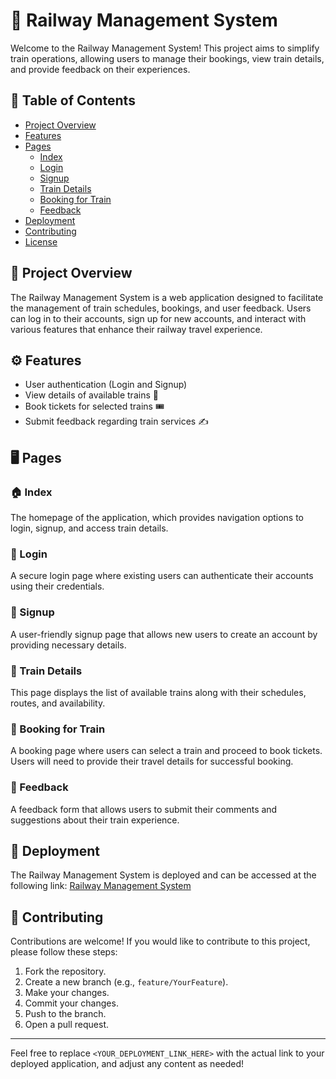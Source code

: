 # 🚆 Railway Management System

Welcome to the Railway Management System! This project aims to simplify train operations, allowing users to manage their bookings, view train details, and provide feedback on their experiences.

## 📖 Table of Contents

- [Project Overview](#project-overview)
- [Features](#features)
- [Pages](#pages)
  - [Index](#index)
  - [Login](#login)
  - [Signup](#signup)
  - [Train Details](#train-details)
  - [Booking for Train](#booking-for-train)
  - [Feedback](#feedback)
- [Deployment](#deployment)
- [Contributing](#contributing)
- [License](#license)

## 🌟 Project Overview

The Railway Management System is a web application designed to facilitate the management of train schedules, bookings, and user feedback. Users can log in to their accounts, sign up for new accounts, and interact with various features that enhance their railway travel experience.

## ⚙️ Features

- User authentication (Login and Signup)
- View details of available trains 🚄
- Book tickets for selected trains 🎟️
- Submit feedback regarding train services ✍️

## 🖥️ Pages

### 🏠 Index

The homepage of the application, which provides navigation options to login, signup, and access train details.

### 🔐 Login

A secure login page where existing users can authenticate their accounts using their credentials.

### 📝 Signup

A user-friendly signup page that allows new users to create an account by providing necessary details.

### 🚉 Train Details

This page displays the list of available trains along with their schedules, routes, and availability.

### 📅 Booking for Train

A booking page where users can select a train and proceed to book tickets. Users will need to provide their travel details for successful booking.

### 💬 Feedback

A feedback form that allows users to submit their comments and suggestions about their train experience. 

## 🚀 Deployment

The Railway Management System is deployed and can be accessed at the following link: [Railway Management System](<(https://railway-management-web-pages-h3kea0x8g.vercel.app)>)

## 🤝 Contributing

Contributions are welcome! If you would like to contribute to this project, please follow these steps:

1. Fork the repository.
2. Create a new branch (e.g., `feature/YourFeature`).
3. Make your changes.
4. Commit your changes.
5. Push to the branch.
6. Open a pull request.

---

Feel free to replace `<YOUR_DEPLOYMENT_LINK_HERE>` with the actual link to your deployed application, and adjust any content as needed!
